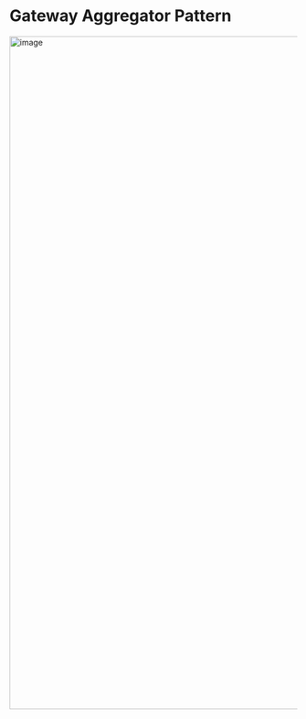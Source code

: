 # Gateway Aggregator Pattern

<img width="1180" alt="image" src="https://github.com/user-attachments/assets/218c3eeb-582b-4d43-8653-1de740ef57a5" />



